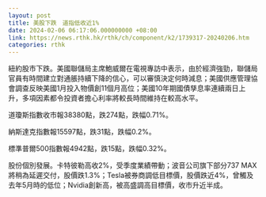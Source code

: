 ```yaml
---
layout: post
title: 美股下跌　道指低收近1%
date: 2024-02-06 06:17:06.000000000 +08:00
link: https://news.rthk.hk/rthk/ch/component/k2/1739317-20240206.htm
categories: rthk
---
```


紐約股市下跌。美國聯儲局主席鮑威爾在電視專訪中表示，由於經濟強勁，聯儲局官員有時間建立對通脹持續下降的信心，可以審慎決定何時減息；美國供應管理協會調查反映美國1月投入物價創11個月高位；美國10年期國債孳息率連續兩日上升，多項因素都令投資者擔心利率將較長時間維持在較高水平。

道瓊斯指數收市報38380點，跌274點，跌幅0.71%。

納斯達克指數報15597點，跌31點，跌幅0.2%。

標準普爾500指數報4942點，跌15點，跌幅0.32%。

股份個別發展。卡特彼勒高收2%，受季度業績帶動；波音公司旗下部分737 MAX將稍為延遲交付，股價跌1.3%；Tesla被券商調低目標價，股價跌近4%，曾觸及去年5月時的低位；Nvidia創新高，被高盛調高目標價，收市升近半成。
